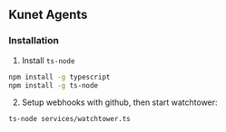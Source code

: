 ## Kunet Agents

### Installation

1. Install `ts-node` 
```sh
npm install -g typescript
npm install -g ts-node
```

2. Setup webhooks with github, then start watchtower:
```sh 
ts-node services/watchtower.ts
```

<!-- 3. todo -->